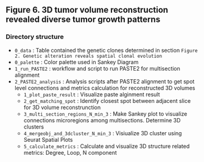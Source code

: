 ## Figure 6. 3D tumor volume reconstruction revealed diverse tumor growth patterns
### Directory structure
* `0_data` :  Table contained the genetic clones determined in section `Figure 2. Genetic alteration reveals spatial clonal evolution`
* `0_palette` : Color palette used in Sankey Diagram
* `1_run_PASTE2` : workflow and script to run PASTE2 for multisection alignment
* `2_PASTE2_analysis` : Analysis scripts after PASTE2 alignment to get spot level connections and metrics calculation for reconstructed 3D volumes
	- `1_plot_paste_result` : Visualize paste alginment result
	- `2_get_matching_spot` : Identify closest spot between adjacent slice for 3D volume reconstrunction
	- `3_multi_section_regions_N_min_3` : Make Sankey plot to visualize connections microregions among multisections. Determine 3D clusters
	- `4_mergeobj_and_3dcluster_N_min_3` : Visiualize 3D cluster using Seurat Spatial Plots
	- `5_calculate_metrics` : Calculate and visualize 3D structure related metrics: Degree, Loop, N component 
